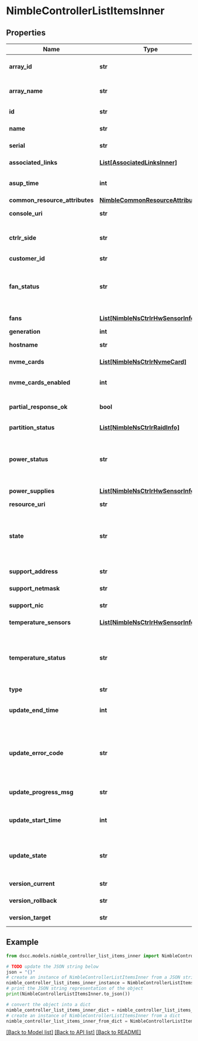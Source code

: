 # NimbleControllerListItemsInner


## Properties

Name | Type | Description | Notes
------------ | ------------- | ------------- | -------------
**array_id** | **str** | Rest ID of the array containing this controller. &#x60;Filter, Sort&#x60; | [optional] 
**array_name** | **str** | Name of the array containing this controller. &#x60;Filter, Sort&#x60; | [optional] 
**id** | **str** | Identifier of the controller. &#x60;Filter&#x60; | [optional] 
**name** | **str** | Name of the controller. &#x60;Filter, Sort&#x60; | [optional] 
**serial** | **str** | Serial number for this controller. &#x60;Filter, Sort&#x60; | [optional] 
**associated_links** | [**List[AssociatedLinksInner]**](AssociatedLinksInner.md) | Associated Links Details | [optional] 
**asup_time** | **int** | Time of the last autosupport by the controller. | [optional] 
**common_resource_attributes** | [**NimbleCommonResourceAttributes**](NimbleCommonResourceAttributes.md) |  | [optional] 
**console_uri** | **str** | consoleUri for detailed storage object | [optional] 
**ctrlr_side** | **str** | Identifies which controller this is on its array. Possible values: &#39;A&#39;, &#39;B&#39;. | [optional] 
**customer_id** | **str** | customerId | [optional] 
**fan_status** | **str** | Overall fan status for the controller. Possible values: &#39;fan_failed&#39;, &#39;fan_okay&#39;, &#39;fan_alerted&#39;, &#39;fan_unknown&#39;. | [optional] 
**fans** | [**List[NimbleNsCtrlrHwSensorInfo]**](NimbleNsCtrlrHwSensorInfo.md) | Status for each fan in the controller. | [optional] 
**generation** | **int** | generation | [optional] 
**hostname** | **str** | Host name for the controller. | [optional] 
**nvme_cards** | [**List[NimbleNsCtrlrNvmeCard]**](NimbleNsCtrlrNvmeCard.md) | List of NVMe accelerator cards. | [optional] 
**nvme_cards_enabled** | **int** | Indicates if the NVMe accelerator card is enabled. | [optional] 
**partial_response_ok** | **bool** | Indicate that it is ok to provide partially available response. | [optional] 
**partition_status** | [**List[NimbleNsCtrlrRaidInfo]**](NimbleNsCtrlrRaidInfo.md) | Status of the system&#39;s raid partitions. | [optional] 
**power_status** | **str** | Overall power supply status for the controller. Possible values: &#39;ps_alerted&#39;, &#39;ps_okay&#39;, &#39;ps_failed&#39;, &#39;ps_unknown&#39;. | [optional] 
**power_supplies** | [**List[NimbleNsCtrlrHwSensorInfo]**](NimbleNsCtrlrHwSensorInfo.md) | Status for each power supply in the controller. | [optional] 
**resource_uri** | **str** | Link to the object URI | [optional] 
**state** | **str** | Indicates whether this controller is active or not. Possible values: &#39;start_active&#39;, &#39;start_standby&#39;, &#39;stale&#39;, &#39;standby&#39;, &#39;active&#39;, &#39;solo&#39;, &#39;none&#39;. | [optional] 
**support_address** | **str** | IP address used for support. | [optional] 
**support_netmask** | **str** | IP netmask used for support. | [optional] 
**support_nic** | **str** | Network card used for support. | [optional] 
**temperature_sensors** | [**List[NimbleNsCtrlrHwSensorInfo]**](NimbleNsCtrlrHwSensorInfo.md) | Status for temperature sensor in the controller. | [optional] 
**temperature_status** | **str** | Overall temperature status for the controller. Possible values: &#39;temperature_unknown&#39;, &#39;temperature_alerted&#39;, &#39;temperature_okay&#39;, &#39;temperature_fail&#39;. | [optional] 
**type** | **str** | type | [optional] 
**update_end_time** | **int** | End time of last update. Seconds since last epoch i.e. 00:00 January 1, 1970. | [optional] 
**update_error_code** | **str** | If the software update has failed, this indicates the error code corresponding to the failure. Non-negative integer in range [0,9000]. | [optional] 
**update_progress_msg** | **str** | Group update detailed progress message. Plain string. | [optional] 
**update_start_time** | **int** | Start time of last update. Seconds since last epoch i.e. 00:00 January 1, 1970. | [optional] 
**update_state** | **str** | Group update state.Possible values: &#39;invalid&#39;, &#39;normal&#39;, &#39;updating&#39;, &#39;timed_out&#39;, &#39;failed&#39;, &#39;paused&#39;. | [optional] 
**version_current** | **str** | Version of software running on the group. | [optional] 
**version_rollback** | **str** | Rollback software version for the group. | [optional] 
**version_target** | **str** | Desired software version for the group. | [optional] 

## Example

```python
from dscc.models.nimble_controller_list_items_inner import NimbleControllerListItemsInner

# TODO update the JSON string below
json = "{}"
# create an instance of NimbleControllerListItemsInner from a JSON string
nimble_controller_list_items_inner_instance = NimbleControllerListItemsInner.from_json(json)
# print the JSON string representation of the object
print(NimbleControllerListItemsInner.to_json())

# convert the object into a dict
nimble_controller_list_items_inner_dict = nimble_controller_list_items_inner_instance.to_dict()
# create an instance of NimbleControllerListItemsInner from a dict
nimble_controller_list_items_inner_from_dict = NimbleControllerListItemsInner.from_dict(nimble_controller_list_items_inner_dict)
```
[[Back to Model list]](../README.md#documentation-for-models) [[Back to API list]](../README.md#documentation-for-api-endpoints) [[Back to README]](../README.md)


